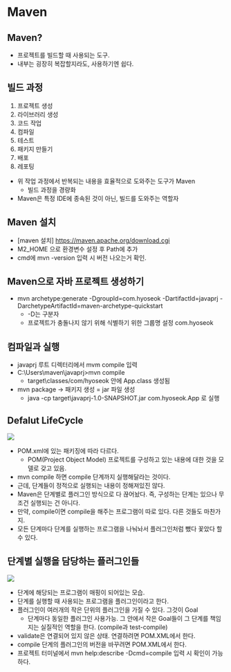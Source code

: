 # Maven

## Maven?

- 프로젝트를 빌드할 때 사용되는 도구.
- 내부는 굉장히 복잡할지라도, 사용하기엔 쉽다.

## 빌드 과정

1. 프로젝트 생성
2. 라이브러리 생성
3. 코드 작업
4. 컴파일
5. 테스트
6. 패키지 만들기
7. 배포
8. 레포팅

- 위 작업 과정에서 반복되는 내용을 효율적으로 도와주는 도구가 Maven
  - 빌드 과정을 경량화
- Maven은 특정 IDE에 종속된 것이 아닌, 빌드를 도와주는 역할자

## Maven 설치

- [maven 설치] https://maven.apache.org/download.cgi
- M2_HOME 으로 환경변수 설정 후 Path에 추가
- cmd에 mvn -version 입력 시 버전 나오는거 확인.

## Maven으로 자바 프로젝트 생성하기

- mvn archetype:generate -DgroupId=com.hyoseok -DartifactId=javaprj -DarchetypeArtifactId=maven-archetype-quickstart
  - -D는 구분자
  - 프로젝트가 충돌나지 않기 위해 식별하기 위한 그룹명 설정 com.hyoseok

## 컴파일과 실행

- javaprj 루트 디렉터리에서 mvm compile 입력
- C:\Users\maven\javaprj>mvn compile
  - target\classes/com/hyoseok 안에 App.class 생성됨
- mvn package -> 패키지 생성 = jar 파일 생성
  - java -cp target\javaprj-1.0-SNAPSHOT.jar com.hyoseok.App 로 실행

## Defalut LifeCycle

<img src="https://github.com/user-attachments/assets/56aea509-03f8-48c0-b3e0-6b7163060fc6">

- POM.xml에 있는 패키징에 따라 다르다.
  - POM(Project Object Model) 프로젝트를 구성하고 있는 내용에 대한 것을 모델로 갖고 있음.
- mvn compile 하면 compile 단계까지 실행해달라는 것이다.
- 근데, 단계들이 정적으로 실행되는 내용이 정해져있진 않다.
- Maven은 단계별로 플러그인 방식으로 다 끊어놨다. 즉, 구성하는 단계는 있으나 무조건 실행되는 건 아니다.
- 만약, compile이면 compile을 해주는 프로그램이 따로 있다. 다른 것들도 마찬가지.
- 모든 단계마다 단계를 실행하는 프로그램을 나눠놔서 플러그인처럼 뺐다 꽃았다 할 수 있다.

## 단계별 실행을 담당하는 플러그인들

<img src="https://github.com/user-attachments/assets/b79689bc-279f-445e-a6ed-2f90ee38f268">

- 단계에 해당되는 프로그램이 매핑이 되어있는 모습.
- 단계를 실행할 때 사용되는 프로그램을 플러그인이라고 한다.
- 플러그인이 여러개의 작은 단위의 플러그인을 가질 수 있다. 그것이 Goal
  - 단계마다 동일한 플러그인 사용가능. 그 안에서 작은 Goal들이 그 단계를 책임지는 실질적인 역할을 한다. (compile과 test-compile)
- validate은 연결되어 있지 않은 상태. 연결하려면 POM.XML에서 한다.
- compile 단계의 플러그인의 버전을 바꾸려면 POM.XML에서 한다.
- 프로젝트 터미널에서 mvn help:describe -Dcmd=compile 입력 시 확인이 가능하다.

##
